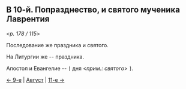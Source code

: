 
## В 10-й. Попразднество, и святого мученика Лаврентия

<*p. 178 / 115*>

Последование же праздника и святого. 

На Литургии же -- праздника.

Апостол и Евангелие -- `[` дня <*прим.: святого*> `]`.

[← 9-е](08_09_MES.ru.md) | [Август](README.md#10-й) | [11-е →](08_11_MES.ru.md)
